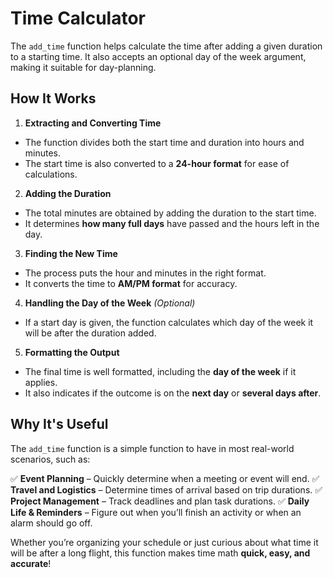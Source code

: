 # **Time Calculator**

The `add_time` function helps calculate the time after adding a given duration to a starting time. It also accepts an optional day of the week argument, making it suitable for day-planning.

## **How It Works**

1. **Extracting and Converting Time**
- The function divides both the start time and duration into hours and minutes.
- The start time is also converted to a **24-hour format** for ease of calculations.

2. **Adding the Duration**
- The total minutes are obtained by adding the duration to the start time.
- It determines **how many full days** have passed and the hours left in the day.

3. **Finding the New Time**
- The process puts the hour and minutes in the right format.
- It converts the time to **AM/PM format** for accuracy.

4. **Handling the Day of the Week** *(Optional)*
- If a start day is given, the function calculates which day of the week it will be after the duration added.

5. **Formatting the Output**
- The final time is well formatted, including the **day of the week** if it applies.
- It also indicates if the outcome is on the **next day** or **several days after**.

## **Why It's Useful**

The `add_time` function is a simple function to have in most real-world scenarios, such as:

✅ **Event Planning** – Quickly determine when a meeting or event will end.
✅ **Travel and Logistics** – Determine times of arrival based on trip durations.
✅ **Project Management** – Track deadlines and plan task durations.
✅ **Daily Life & Reminders** – Figure out when you’ll finish an activity or when an alarm should go off.

Whether you’re organizing your schedule or just curious about what time it will be after a long flight, this function makes time math **quick, easy, and accurate**!
